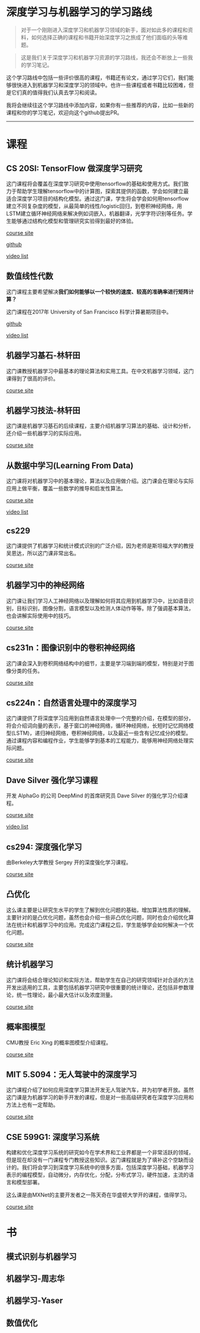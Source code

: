 # 深度学习与机器学习的学习路线

>对于一个刚刚进入深度学习和机器学习领域的新手，面对如此多的课程和资料，如何选择正确的课程和书籍开始深度学习之旅成了他们面临的头等难题。

>这是我们关于深度学习和机器学习资源的学习路线，我还会不断放上一些我的学习笔记。

这个学习路线中包括一些评价很高的课程，书籍还有论文，通过学习它们，我们能够很快进入到机器学习和深度学习的领域中。也许一些课程或者书籍比较困难，但是它们真的值得我们认真去学习和阅读。

我将会继续往这个学习路线中添加内容，如果你有一些推荐的内容，比如一些新的课程和你的学习笔记，欢迎向这个github提出PR。
- - -

# 课程

## CS 20SI:  TensorFlow 做深度学习研究 
这门课程将会覆盖在深度学习研究中使用tensorflow的基础和使用方式。我们致力于帮助学生理解tensorflow中的计算图，探索其提供的函数，学会如何建立最适合深度学习项目的结构化模型。通过这门课，学生将会学会如何用tensorflow建立不同复杂度的模型，从最简单的线性/logistic回归，到卷积神经网络，用LSTM建立循环神经网络来解决例如词嵌入，机器翻译，光学字符识别等任务。学生能够通过结构化模型和管理研究实验得到最好的体验。

[course site](https://web.stanford.edu/class/cs20si/)

[github](https://github.com/chiphuyen/stanford-tensorflow-tutorials)

[video list](https://www.youtube.com/watch?v=g-EvyKpZjmQ&index=1&list=PLSPPwKHXGS2110rEaNH7amFGmaD5hsObs)

## 数值线性代数
这门课程主要希望解决**我们如何能够以一个较快的速度、较高的准确率进行矩阵计算？**

这门课程在2017年 University of San Francisco 科学计算暑期项目中。

[github](https://github.com/fastai/numerical-linear-algebra)

[video list](https://www.youtube.com/playlist?list=PLtmWHNX-gukIc92m1K0P6bIOnZb-mg0hY)

## 机器学习基石-林轩田
这门课教授机器学习中最基本的理论算法和实用工具。在中文机器学习领域，这门课得到了很高的评价。

[course site](http://www.csie.ntu.edu.tw/~htlin/mooc/)

## 机器学习技法-林轩田
这门课是机器学习基石的后续课程，主要介绍机器学习算法的基础、设计和分析，还介绍一些机器学习的实际应用。

[course site](http://www.csie.ntu.edu.tw/~htlin/mooc/)

## 从数据中学习(Learning From Data)
这门课将对机器学习中的基本理论，算法以及应用做介绍。这门课会在理论与实际应用上做平衡，覆盖一些数学的推导和启发性算法。

[course site](http://work.caltech.edu/telecourse.html)

[video list](https://www.youtube.com/watch?v=mbyG85GZ0PI&list=PLD63A284B7615313A&index=1)

## cs229
这门课提供了机器学习和统计模式识别的广泛介绍，因为老师是斯坦福大学的教授吴恩达，所以这门课非常出名。

[course site](http://cs229.stanford.edu/)

## 机器学习中的神经网络
这门课让我们学习人工神经网络以及理解如何将其应用到机器学习中，比如语音识别，目标识别，图像分割，语言模型以及检测人体动作等等。除了强调基本算法，也会讲解实际使用中的技巧。

[course site](https://www.coursera.org/learn/neural-networks)

## cs231n：图像识别中的卷积神经网络
这门课会深入到卷积网络结构中的细节，主要是学习端到端的模型，特别是对于图像分类的任务。

[course site](http://cs231n.stanford.edu/index.html)

## cs224n：自然语言处理中的深度学习
这门课提供了将深度学习应用到自然语言处理中一个完整的介绍，在模型的部分，将会介绍词向量的表示，基于窗口的神经网络，循环神经网络，长短时记忆网络模型(LSTM)，递归神经网络，卷积神经网络，以及最近一些含有记忆成分的模型。通过课程内容和编程作业，学生能够学到基本的工程能力，能够用神经网络处理实际问题。

[course site](http://web.stanford.edu/class/cs224n/)

## Dave Silver 强化学习课程
开发 AlphaGo 的公司 DeepMind 的首席研究员 Dave Silver 的强化学习介绍课程。

[course site](http://www0.cs.ucl.ac.uk/staff/d.silver/web/Teaching.html)

[video list](https://www.youtube.com/watch?v=2pWv7GOvuf0&list=PLzuuYNsE1EZAXYR4FJ75jcJseBmo4KQ9-)

## cs294: 深度强化学习
由Berkeley大学教授 Sergey 开的深度强化学习课程。

[course site](http://rll.berkeley.edu/deeprlcourse/)

## 凸优化
这么课主要是让研究生水平的学生了解到优化问题的基础，增加算法性质的理解。主要针对的是凸优化问题，虽然也会介绍一些非凸优化问题，同时也会介绍优化算法在统计和机器学习中的应用。完成这门课程之后，学生能够学会如何解决一个优化问题。

[course site](http://www.stat.cmu.edu/~ryantibs/convexopt/)

## 统计机器学习
这门课将会结合理论知识和实际方法，帮助学生在自己的研究领域针对合适的方法开发出适用的工具，主要包括机器学习研究中很重要的统计理论，还包括非参数理论，统一性理论，最小最大估计以及浓度测量。

[course site](http://www.stat.cmu.edu/~larry/=sml/)

## 概率图模型
CMU教授 Eric Xing 的概率图模型介绍课程。

[course site](http://www.cs.cmu.edu/~epxing/Class/10708-14/lecture.html)

## MIT 5.S094：无人驾驶中的深度学习
这门课程介绍了如何应用深度学习算法开发无人驾驶汽车，并为初学者开放。虽然这门课是为机器学习的新手开发的课程，但是对一些高级研究者在深度学习应用和方法上也有一定帮助。

[course site](http://selfdrivingcars.mit.edu/)

## CSE 599G1: 深度学习系统
构建和优化深度学习系统的研究如今在学术界和工业界都是一个非常活跃的领域，但是现在却没有一门课程专门教授这些知识。这门课程就是为了填补这个空缺而设计的。我们将会学习到深度学习系统中的很多方面，包括深度学习基础，机器学习表示的编程模型，自动微分，内存优化，分配，分布式学习，硬件加速，主流的语言和模型部署。

这么课是由MXNet的主要开发者之一陈天奇在华盛顿大学开的课程，值得学习。

[course site](http://dlsys.cs.washington.edu/)

# 书

## 模式识别与机器学习

## 机器学习-周志华

## 机器学习-Yaser

## 数值优化

